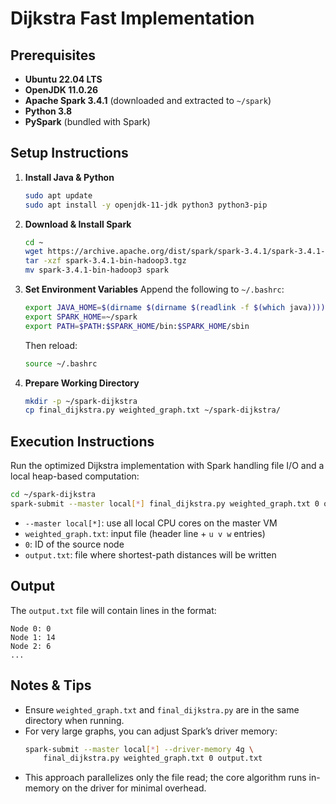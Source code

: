 # Dijkstra Fast Implementation

## Prerequisites

- **Ubuntu 22.04 LTS**
- **OpenJDK 11.0.26**
- **Apache Spark 3.4.1** (downloaded and extracted to `~/spark`)
- **Python 3.8**
- **PySpark** (bundled with Spark)

## Setup Instructions

1. **Install Java & Python**
   ```bash
   sudo apt update
   sudo apt install -y openjdk-11-jdk python3 python3-pip
   ```

2. **Download & Install Spark**
   ```bash
   cd ~
   wget https://archive.apache.org/dist/spark/spark-3.4.1/spark-3.4.1-bin-hadoop3.tgz
   tar -xzf spark-3.4.1-bin-hadoop3.tgz
   mv spark-3.4.1-bin-hadoop3 spark
   ```

3. **Set Environment Variables**
   Append the following to `~/.bashrc`:
   ```bash
   export JAVA_HOME=$(dirname $(dirname $(readlink -f $(which java))))
   export SPARK_HOME=~/spark
   export PATH=$PATH:$SPARK_HOME/bin:$SPARK_HOME/sbin
   ```
   Then reload:
   ```bash
   source ~/.bashrc
   ```

4. **Prepare Working Directory**
   ```bash
   mkdir -p ~/spark-dijkstra
   cp final_dijkstra.py weighted_graph.txt ~/spark-dijkstra/
   ```

## Execution Instructions

Run the optimized Dijkstra implementation with Spark handling file I/O and a local heap-based computation:
```bash
cd ~/spark-dijkstra
spark-submit --master local[*] final_dijkstra.py weighted_graph.txt 0 output.txt
```

- `--master local[*]`: use all local CPU cores on the master VM
- `weighted_graph.txt`: input file (header line + `u v w` entries)
- `0`: ID of the source node
- `output.txt`: file where shortest-path distances will be written

## Output

The `output.txt` file will contain lines in the format:
```
Node 0: 0
Node 1: 14
Node 2: 6
...
```

## Notes & Tips

- Ensure `weighted_graph.txt` and `final_dijkstra.py` are in the same directory when running.
- For very large graphs, you can adjust Spark’s driver memory:
  ```bash
  spark-submit --master local[*] --driver-memory 4g \
      final_dijkstra.py weighted_graph.txt 0 output.txt
  ```
- This approach parallelizes only the file read; the core algorithm runs in-memory on the driver for minimal overhead.

